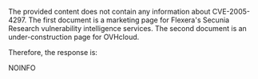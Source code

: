 The provided content does not contain any information about CVE-2005-4297. The first document is a marketing page for Flexera's Secunia Research vulnerability intelligence services. The second document is an under-construction page for OVHcloud.

Therefore, the response is:

NOINFO